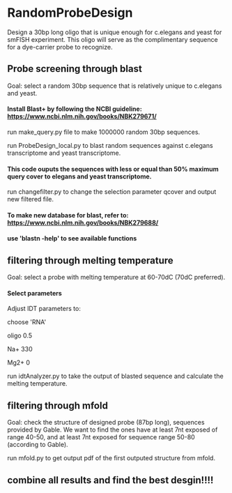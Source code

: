 # RandomProbeDesign

Design a 30bp long oligo that is unique enough for c.elegans and yeast for smFISH experiment. This oligo will serve as the complimentary sequence for a dye-carrier probe to recognize.

## Probe screening through blast

Goal: select a random 30bp sequence that is relatively unique to c.elegans and yeast.

#### Install Blast+ by following the NCBI guideline: https://www.ncbi.nlm.nih.gov/books/NBK279671/

run make_query.py file to make 1000000 random 30bp sequences.

run ProbeDesign_local.py to blast random sequences against c.elegans transcriptome and yeast transcriptome.

#### This code ouputs the sequences with less or equal than 50% maximum query cover to elegans and yeast transcriptome.

run changefilter.py to change the selection parameter qcover and output new filtered file.

#### To make new database for blast, refer to: https://www.ncbi.nlm.nih.gov/books/NBK279688/

#### use 'blastn -help' to see available functions

## filtering through melting temperature

Goal: select a probe with melting temperature at 60-70dC (70dC preferred).

#### Select parameters

Adjust IDT parameters to:

  choose 'RNA'

  oligo 0.5

  Na+ 330

  Mg2+ 0

run idtAnalyzer.py to take the output of blasted sequence and calculate the melting temperature.

## filtering through mfold
Goal: check the structure of designed probe (87bp long), sequences provided by Gable. We want to find the ones have at least 7nt exposed of range 40-50, and at least 7nt exposed for sequence range 50-80 (according to Gable).

run mfold.py to get output pdf of the first outputed structure from mfold.

## combine all results and find the best desgin!!!!
